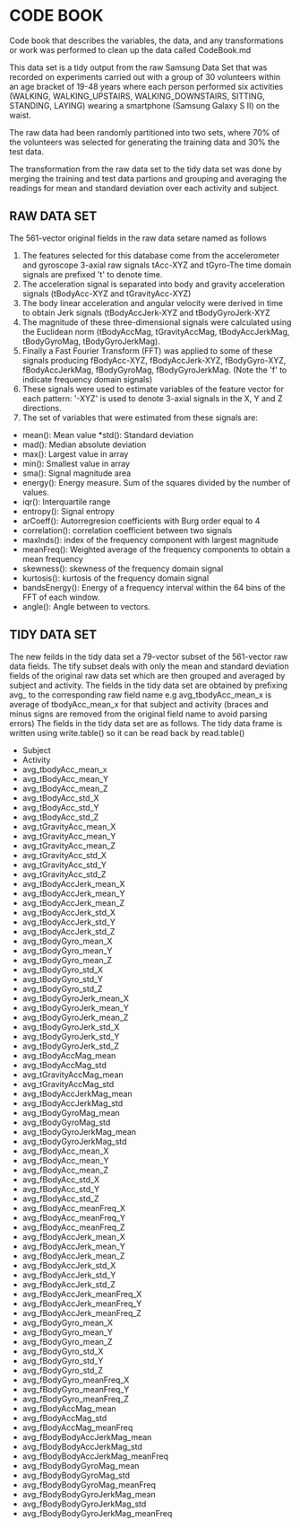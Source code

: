 
# CODE BOOK
Code book that describes the variables, the data, and any transformations or work was performed to clean up the data called CodeBook.md

This data set is a tidy output from the raw Samsung Data Set that was recorded on experiments carried out with a group of 30 volunteers within an age bracket of 19-48 years where each person performed six activities (WALKING, WALKING_UPSTAIRS, WALKING_DOWNSTAIRS, SITTING, STANDING, LAYING) wearing a smartphone (Samsung Galaxy S II) on the waist. 

The raw data had been randomly partitioned into two sets, where 70% of the volunteers was selected for generating the training data and 30% the test data.  

The transformation from the raw data set to the tidy data set was done by merging the training and test data partions and grouping and averaging the readings for mean and standard deviation over each activity and subject.

## RAW DATA SET
 The 561-vector original fields in the raw data setare named as follows

1. The features selected for this database  come from the accelerometer and gyroscope 3-axial raw signals tAcc-XYZ and tGyro-The time domain signals are prefixed 't' to denote time.
2. The acceleration signal is separated into body and gravity acceleration signals (tBodyAcc-XYZ and tGravityAcc-XYZ) 
3. The body linear acceleration and angular velocity were derived in time to obtain Jerk signals (tBodyAccJerk-XYZ and tBodyGyroJerk-XYZ
4. The magnitude of these three-dimensional signals were calculated using the Euclidean norm (tBodyAccMag, tGravityAccMag, tBodyAccJerkMag, tBodyGyroMag, tBodyGyroJerkMag). 
5. Finally a Fast Fourier Transform (FFT) was applied to some of these signals producing fBodyAcc-XYZ, fBodyAccJerk-XYZ, fBodyGyro-XYZ, fBodyAccJerkMag, fBodyGyroMag, fBodyGyroJerkMag. (Note the 'f' to indicate frequency domain signals)
6. These signals were used to estimate variables of the feature vector for each pattern:  '-XYZ' is used to denote 3-axial signals in the X, Y and Z directions.
7. The set of variables that were estimated from these signals are: 

* mean(): Mean value
*std(): Standard deviation
* mad(): Median absolute deviation 
* max(): Largest value in array
* min(): Smallest value in array
* sma(): Signal magnitude area
* energy(): Energy measure. Sum of the squares divided by the number of values. 
* iqr(): Interquartile range 
* entropy(): Signal entropy
* arCoeff(): Autorregresion coefficients with Burg order equal to 4
* correlation(): correlation coefficient between two signals
* maxInds(): index of the frequency component with largest magnitude
* meanFreq(): Weighted average of the frequency components to obtain a mean frequency
* skewness(): skewness of the frequency domain signal 
* kurtosis(): kurtosis of the frequency domain signal 
* bandsEnergy(): Energy of a frequency interval within the 64 bins of the FFT of each window.
* angle(): Angle between to vectors.


## TIDY DATA SET
The new feilds in the tidy data set a 79-vector subset of the 561-vector raw data fields. The tify subset deals with only the mean and standard deviation fields of the original raw data set which are then grouped and averaged by subject and activity. The fields in the tidy data set are obtained by prefixing avg_  to the corresponding raw field name e.g avg_tbodyAcc_mean_x is average of tbodyAcc_mean_x for that subject and activity (braces and minus signs are removed from the original field name to avoid parsing errors)
The fields in the tidy data set are as follows. The tidy data frame is written using write.table() so it can be read back by read.table()

* Subject                           
* Activity                          
* avg_tbodyAcc_mean_x              
* avg_tBodyAcc_mean_Y               
* avg_tBodyAcc_mean_Z               
* avg_tBodyAcc_std_X               
* avg_tBodyAcc_std_Y                
* avg_tBodyAcc_std_Z                
* avg_tGravityAcc_mean_X           
* avg_tGravityAcc_mean_Y            
* avg_tGravityAcc_mean_Z            
* avg_tGravityAcc_std_X            
* avg_tGravityAcc_std_Y             
* avg_tGravityAcc_std_Z             
* avg_tBodyAccJerk_mean_X          
* avg_tBodyAccJerk_mean_Y           
* avg_tBodyAccJerk_mean_Z           
* avg_tBodyAccJerk_std_X           
* avg_tBodyAccJerk_std_Y            
* avg_tBodyAccJerk_std_Z            
* avg_tBodyGyro_mean_X             
* avg_tBodyGyro_mean_Y             
* avg_tBodyGyro_mean_Z              
* avg_tBodyGyro_std_X              
* avg_tBodyGyro_std_Y               
* avg_tBodyGyro_std_Z               
* avg_tBodyGyroJerk_mean_X         
* avg_tBodyGyroJerk_mean_Y          
* avg_tBodyGyroJerk_mean_Z          
* avg_tBodyGyroJerk_std_X          
* avg_tBodyGyroJerk_std_Y           
* avg_tBodyGyroJerk_std_Z           
* avg_tBodyAccMag_mean             
* avg_tBodyAccMag_std               
* avg_tGravityAccMag_mean           
* avg_tGravityAccMag_std           
* avg_tBodyAccJerkMag_mean          
* avg_tBodyAccJerkMag_std           
* avg_tBodyGyroMag_mean            
* avg_tBodyGyroMag_std              
* avg_tBodyGyroJerkMag_mean         
* avg_tBodyGyroJerkMag_std         
* avg_fBodyAcc_mean_X               
* avg_fBodyAcc_mean_Y               
* avg_fBodyAcc_mean_Z              
* avg_fBodyAcc_std_X                
* avg_fBodyAcc_std_Y                
* avg_fBodyAcc_std_Z               
* avg_fBodyAcc_meanFreq_X           
* avg_fBodyAcc_meanFreq_Y           
* avg_fBodyAcc_meanFreq_Z          
* avg_fBodyAccJerk_mean_X           
* avg_fBodyAccJerk_mean_Y           
* avg_fBodyAccJerk_mean_Z          
* avg_fBodyAccJerk_std_X            
* avg_fBodyAccJerk_std_Y            
* avg_fBodyAccJerk_std_Z           
* avg_fBodyAccJerk_meanFreq_X       
* avg_fBodyAccJerk_meanFreq_Y       
* avg_fBodyAccJerk_meanFreq_Z      
* avg_fBodyGyro_mean_X              
* avg_fBodyGyro_mean_Y              
* avg_fBodyGyro_mean_Z             
* avg_fBodyGyro_std_X               
* avg_fBodyGyro_std_Y               
* avg_fBodyGyro_std_Z              
* avg_fBodyGyro_meanFreq_X          
* avg_fBodyGyro_meanFreq_Y          
* avg_fBodyGyro_meanFreq_Z         
* avg_fBodyAccMag_mean              
* avg_fBodyAccMag_std               
* avg_fBodyAccMag_meanFreq         
* avg_fBodyBodyAccJerkMag_mean      
* avg_fBodyBodyAccJerkMag_std       
* avg_fBodyBodyAccJerkMag_meanFreq 
* avg_fBodyBodyGyroMag_mean         
* avg_fBodyBodyGyroMag_std          
* avg_fBodyBodyGyroMag_meanFreq    
* avg_fBodyBodyGyroJerkMag_mean     
* avg_fBodyBodyGyroJerkMag_std      
* avg_fBodyBodyGyroJerkMag_meanFreq